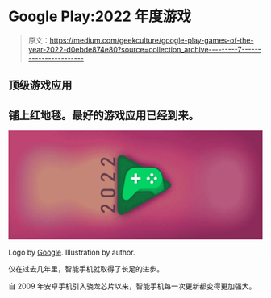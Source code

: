 # Google Play:2022 年度游戏

> 原文：<https://medium.com/geekculture/google-play-games-of-the-year-2022-d0ebde874e80?source=collection_archive---------7----------------------->

## 顶级游戏应用

## 铺上红地毯。最好的游戏应用已经到来。

![](img/e172faf64f0539765bab5d8034ca914d.png)

Logo by [Google](https://play.google.com/store/apps/details?id=com.google.android.play.games&hl=en_US&gl=US). Illustration by author.

仅在过去几年里，智能手机就取得了长足的进步。

自 2009 年安卓手机引入骁龙芯片以来，智能手机每一次更新都变得更加强大。